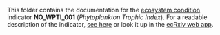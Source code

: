 This folder contains the documentation for the [ecosystem condition](https://github.com/NINAnor/ecRxiv) indicator **NO_WPTI_001** (*Phytoplankton Trophic Index*). 
For a readable description of the indicator, [see here](https://raw.githack.com/NINAnor/ecRxiv/main/indicators/NO_WPTI_001/R/NO_WPTI_001.html) or look it up in the [ecRxiv web app](https://view.nina.no/ecRxiv/).
